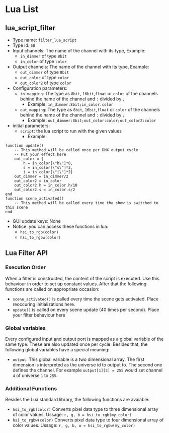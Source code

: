 # Lua List

## lua_script_filter
 - Type name: `filter_lua_script`
 - Type id: `50`
- Input channels:
    The name of the channel  with its type, Example:
    * `in_dimmer` of type `8bit`
    * `in_color` of type `color`
 - Output channels:
    The name of the channel  with its type, Example:
      * `out_dimmer` of type `8bit`
      * `out_color` of type `color`
      * `out_color2` of type `color`
 - Configuration parameters:
    * `in_mapping`: The type as `8bit`, `16bit`,`float` or `color` of the channels behind the name of the channel and `:` divided by `;`
      * Example: `in_dimmer:8bit;in_color:color`
    * `out_mapping`: The type as `8bit`, `16bit`,`float` or `color` of the channels behind the name of the channel and `:` divided by `;`
      * Example: `out_dimmer:8bit;out_color:color;out_color2:color`
 - initial parameters:
    * `script`: the lua script to run with the given values
      - Example:
```
function update()
    -- This method will be called once per DMX output cycle
    -- Put your effect here
    out_color = {
        h = in_color[\"h\"]*8,
        s = in_color[\"s\"]*3,
        i = in_color[\"i\"]*2}
    out_dimmer = in_dimmer/2
    out_color2 = in_color
    out_color2.h = in_color.h/10
    out_color2.s = in_color.s/2
end
function scene_activated()
    -- This method will be called every time the show is switched to this scene
end
```
 - GUI update keys: None
 - Notice: you can access these functions in lua:
    - `hsi_to_rgb(color)`
    - `hsi_to_rgbw(color)`

## Lua Filter API

### Execution Order
When a filter is constructed, the content of the script is executed. Use this behaviour in order to set up constant values.
After that the following functions are called on appropriate occasion:
 * `scene_activated()` is called every time the scene gets activated. Place reoccuring initializations here.
 * `update()` is called on every scene update (40 times per second). Place your filter behaviour here

### Global variables
Every configured input and output port is mapped as a global variable of the same type. These are also updated once per cycle.
Besides that, the following global variables have a special meaning:
 * `output`: This global variable is a two dimensional array. The first dimension is interpreted as the universe id to output to.
   The second one defines the channel. For example `output[1][3] = 255` would set channel `4` of universe `1` to `255`.

### Additional Functions
Besides the Lua standard library, the following functions are avaiable:
 * `hsi_to_rgb(color)` Converts pixel data type to three dimensional array of color values. Ussage: `r, g, b = hsi_to_rgb(my_color)`
 * `hsi_to_rgbw(color)` Converts pixel data type to four dimensional array of color values. Ussage: `r, g, b, w = hsi_to_rgbw(my_color)`
